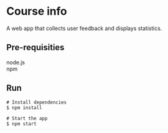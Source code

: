 # Course info

A web app that collects user feedback and displays statistics.

## Pre-requisities
node.js \
npm

## Run
```
# Install dependencies
$ npm install

# Start the app
$ npm start
```